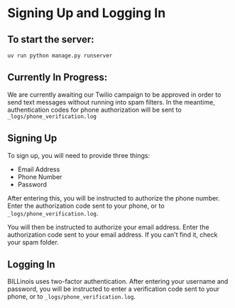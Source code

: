 # Signing Up and Logging In

## To start the server:
`uv run python manage.py runserver`

## Currently In Progress:
We are currently awaiting our Twilio campaign to be approved in order to send text messages without running into spam filters.
In the meantime, authentication codes for phone authorization will be sent to `_logs/phone_verification.log`

## Signing Up
To sign up, you will need to provide three things:

* Email Address
* Phone Number
* Password

After entering this, you will be instructed to authorize the phone number. Enter the authorization code sent to your phone, or to `_logs/phone_verification.log`.

You will then be instructed to authorize your email address. Enter the authorization code sent to your email address. If you can't find it, check your spam folder.

## Logging In
BILLinois uses two-factor authentication. After entering your username and password, you will be instructed to enter a verification code sent to your phone, or to `_logs/phone_verification.log`.
